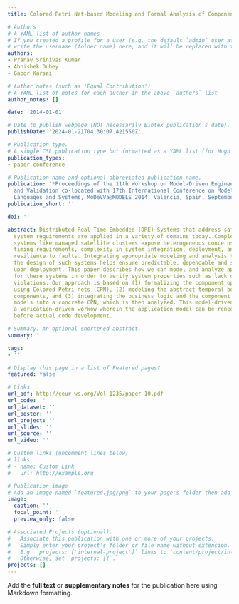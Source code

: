 ```yaml
---
title: Colored Petri Net-based Modeling and Formal Analysis of Component-based Applications

# Authors
# A YAML list of author names
# If you created a profile for a user (e.g. the default `admin` user at `content/authors/admin/`), 
# write the username (folder name) here, and it will be replaced with their full name and linked to their profile.
authors:
- Pranav Srinivas Kumar
- Abhishek Dubey
- Gabor Karsai

# Author notes (such as 'Equal Contribution')
# A YAML list of notes for each author in the above `authors` list
author_notes: []

date: '2014-01-01'

# Date to publish webpage (NOT necessarily Bibtex publication's date).
publishDate: '2024-01-21T04:30:07.421550Z'

# Publication type.
# A single CSL publication type but formatted as a YAML list (for Hugo requirements).
publication_types:
- paper-conference

# Publication name and optional abbreviated publication name.
publication: '*Proceedings of the 11th Workshop on Model-Driven Engineering, Verification
  and Validation co-located with 17th International Conference on Model Driven Engineering
  Languages and Systems, MoDeVVa@MODELS 2014, Valencia, Spain, September 30, 2014*'
publication_short: ''

doi: ''

abstract: Distributed Real-Time Embedded (DRE) Systems that address safety and mission-critical
  system requirements are applied in a variety of domains today. Complex, integrated
  systems like managed satellite clusters expose heterogeneous concerns such as strict
  timing requirements, complexity in system integration, deployment, and repair; and
  resilience to faults. Integrating appropriate modeling and analysis techniques into
  the design of such systems helps ensure predictable, dependable and safe operation
  upon deployment. This paper describes how we can model and analyze applications
  for these systems in order to verify system properties such as lack of deadline
  violations. Our approach is based on (1) formalizing the component operation scheduling
  using Colored Petri nets (CPN), (2) modeling the abstract temporal behavior of application
  components, and (3) integrating the business logic and the component operation scheduling
  models into a concrete CPN, which is then analyzed. This model-driven approach enables
  a verication-driven workow wherein the application model can be rened and restructured
  before actual code development.

# Summary. An optional shortened abstract.
summary: ''

tags:
- ''

# Display this page in a list of Featured pages?
featured: false

# Links
url_pdf: http://ceur-ws.org/Vol-1235/paper-10.pdf
url_code: ''
url_dataset: ''
url_poster: ''
url_project: ''
url_slides: ''
url_source: ''
url_video: ''

# Custom links (uncomment lines below)
# links:
# - name: Custom Link
#   url: http://example.org

# Publication image
# Add an image named `featured.jpg/png` to your page's folder then add a caption below.
image:
  caption: ''
  focal_point: ''
  preview_only: false

# Associated Projects (optional).
#   Associate this publication with one or more of your projects.
#   Simply enter your project's folder or file name without extension.
#   E.g. `projects: ['internal-project']` links to `content/project/internal-project/index.md`.
#   Otherwise, set `projects: []`.
projects: []
---
```


Add the **full text** or **supplementary notes** for the publication here using Markdown formatting.
